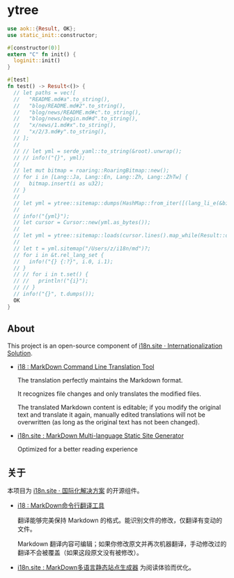 # ytree

```rust
use aok::{Result, OK};
use static_init::constructor;

#[constructor(0)]
extern "C" fn init() {
  loginit::init()
}

#[test]
fn test() -> Result<()> {
  // let paths = vec![
  //   "README.md#a".to_string(),
  //   "blog/README.md#2".to_string(),
  //   "blog/news/README.md#c".to_string(),
  //   "blog/news/begin.md#d".to_string(),
  //   "x/news/1.md#x".to_string(),
  //   "x/2/3.md#y".to_string(),
  // ];
  //
  // // let yml = serde_yaml::to_string(&root).unwrap();
  // // info!("{}", yml);
  //
  // let mut bitmap = roaring::RoaringBitmap::new();
  // for i in [Lang::Ja, Lang::En, Lang::Zh, Lang::ZhTw] {
  //   bitmap.insert(i as u32);
  // }
  //
  // let yml = ytree::sitemap::dumps(HashMap::from_iter([(lang_li_e(&bitmap), paths)]));
  //
  // info!("{yml}");
  // let cursor = Cursor::new(yml.as_bytes());
  //
  // let yml = ytree::sitemap::loads(cursor.lines().map_while(Result::ok));
  //
  // let t = yml.sitemap("/Users/z/i18n/md")?;
  // for i in &t.rel_lang_set {
  //   info!("{} {:?}", i.0, i.1);
  // }
  // // for i in t.set() {
  // //   println!("{i}");
  // // }
  // info!("{}", t.dumps());
  OK
}
```

## About

This project is an open-source component of [i18n.site ⋅ Internationalization Solution](https://i18n.site).

* [i18 : MarkDown Command Line Translation Tool](https://i18n.site/i18)

  The translation perfectly maintains the Markdown format.

  It recognizes file changes and only translates the modified files.

  The translated Markdown content is editable; if you modify the original text and translate it again, manually edited translations will not be overwritten (as long as the original text has not been changed).

* [i18n.site : MarkDown Multi-language Static Site Generator](https://i18n.site/i18n.site)

  Optimized for a better reading experience

## 关于

本项目为 [i18n.site ⋅ 国际化解决方案](https://i18n.site) 的开源组件。

* [i18 :  MarkDown命令行翻译工具](https://i18n.site/i18)

  翻译能够完美保持 Markdown 的格式。能识别文件的修改，仅翻译有变动的文件。

  Markdown 翻译内容可编辑；如果你修改原文并再次机器翻译，手动修改过的翻译不会被覆盖（如果这段原文没有被修改）。

* [i18n.site : MarkDown多语言静态站点生成器](https://i18n.site/i18n.site) 为阅读体验而优化。